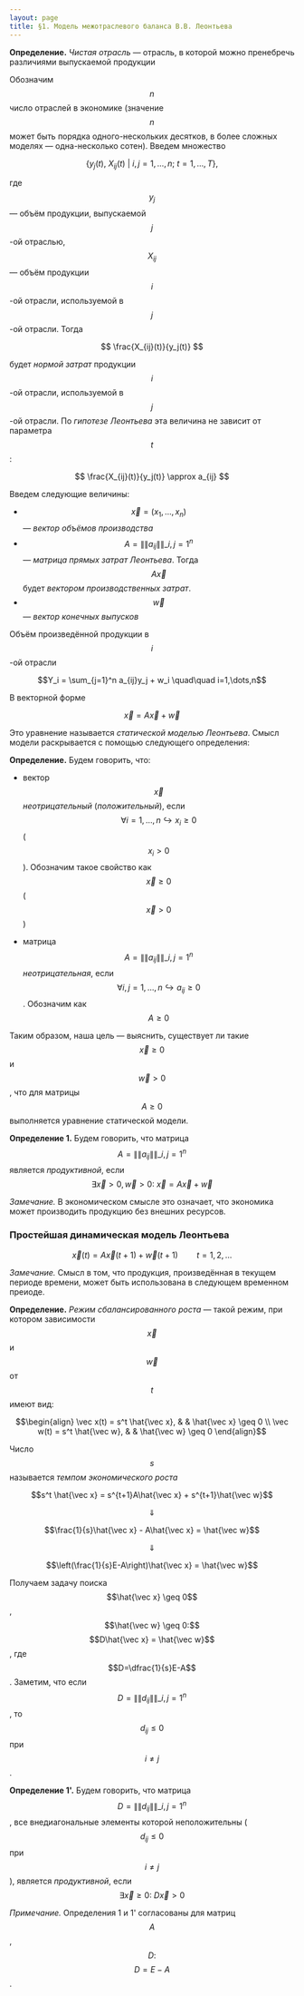 ```yaml
---
layout: page
title: §1. Модель межотраслевого баланса В.В. Леонтьева
---
```



**Определение.** *Чистая отрасль* &mdash; отрасль, в которой можно пренебречь различиями выпускаемой продукции



Обозначим $$n$$ число отраслей в экономике (значение $$n$$ может быть порядка одного-нескольких десятков, в более сложных моделях &mdash; одна-несколько сотен). Введем множество

$$ \left\{y_j(t),\ X_{ij}(t)\ |\  i,j=1,\dots,n;\ t=1,\dots,T \right\}, $$

где $$y_j$$ &mdash; объём продукции, выпускаемой $$j$$-ой отраслью, $$X_{ij}$$ &mdash; объём продукции $$i$$-ой отрасли, используемой в $$j$$-ой отрасли. Тогда

$$ \frac{X_{ij}(t)}{y_j(t)} $$

будет *нормой затрат* продукции $$i$$-ой отрасли, используемой в $$j$$-ой отрасли. По *гипотезе Леонтьева* эта величина не зависит от параметра $$t$$:

$$ \frac{X_{ij}(t)}{y_j(t)} \approx a_{ij} $$



Введем следующие величины:

* $$\vec x = (x_1, \dots, x_n)$$ &mdash; *вектор объёмов производства*
* $$A = \|\| a_{ij} \|\|\_{i,j=1}^n$$ &mdash; *матрица прямых затрат Леонтьева*. Тогда $$A\vec x$$ будет *вектором производственных затрат*.
* $$\vec w$$ &mdash; *вектор конечных выпусков*

Объём произведённой продукции в $$i$$-ой отрасли

$$Y_i = \sum_{j=1}^n a_{ij}y_j + w_i \quad\quad i=1,\dots,n$$

В векторной форме

$$ \vec x = A\vec x + \vec w $$


Это уравнение называется *статической моделью Леонтьева*. Смысл модели раскрывается с помощью следующего определения:



**Определение.** Будем говорить, что:

* вектор $$\vec x$$ *неотрицательный* (*положительный*), если $$\forall i=1,\dots,n \hookrightarrow x_i \geq 0$$ ($$x_i > 0$$). Обозначим такое свойство как $$\vec x \geq 0$$ ($$\vec x > 0$$)

* матрица $$A = \|\| a_{ij} \|\|\_{i,j=1}^n$$ *неотрицательная*, если $$\forall i,j = 1,\dots, n \hookrightarrow a_{ij} \geq 0$$. Обозначим как $$A \geq 0$$



Таким образом, наша цель &mdash; выяснить, существует ли такие $$\vec x \geq 0$$ и $$\vec w > 0$$, что для матрицы $$A \geq 0$$ выполняется уравнение статической модели.
    


**Определение 1.** Будем говорить, что матрица $$A = \|\| a_{ij} \|\|\_{i,j=1}^n$$ является *продуктивной*, если $$\exists \vec x>0, \vec w > 0 :\ \vec x = A\vec x + \vec w$$



*Замечание.* В экономическом смысле это означает, что экономика может производить продукцию без внешних ресурсов.



### Простейшая динамическая модель Леонтьева

$$\vec x(t) = A\vec x(t+1) + \vec w(t+1) \quad\quad t=1,2,\dots$$

*Замечание.* Смысл в том, что продукция, произведённая в текущем периоде времени, может быть использована в следующем временном преиоде.



**Определение.** *Режим сбалансированного роста* &mdash; такой режим, при котором зависимости $$\vec x$$ и $$\vec w$$ от $$t$$ имеют вид:

$$\begin{align}
\vec x(t) = s^t \hat{\vec x}, & & \hat{\vec x} \geq 0 \\
\vec w(t) = s^t \hat{\vec w}, & & \hat{\vec w} \geq 0
\end{align}$$

Число $$s$$ называется *темпом экономического роста*



$$s^t \hat{\vec x} = s^{t+1}A\hat{\vec x} + s^{t+1}\hat{\vec w}$$

$$\Downarrow$$

$$\frac{1}{s}\hat{\vec x} - A\hat{\vec x} = \hat{\vec w}$$

$$\Downarrow$$

$$\left(\frac{1}{s}E-A\right)\hat{\vec x} = \hat{\vec w}$$

Получаем задачу поиска $$\hat{\vec x} \geq 0$$, $$\hat{\vec w} \geq 0:$$ $$D\hat{\vec x} = \hat{\vec w}$$, где $$D=\dfrac{1}{s}E-A$$. Заметим, что если $$D = \|\| d_{ij} \|\|\_{i,j=1}^n$$, то $$d_{ij} \leq 0$$ при $$i \neq j$$.



**Определение 1'.** Будем говорить, что матрица $$D = \|\| d_{ij} \|\|\_{i,j=1}^n$$, все внедиагональные элементы которой неположительны ($$d_{ij} \leq 0$$ при $$i \neq j$$), является *продуктивной*, если $$\exists \vec x \geq 0 :\ D\vec x > 0$$



*Примечание.* Определения 1 и 1' согласованы для матриц $$A$$, $$D:$$ $$D=E-A$$.
